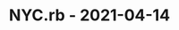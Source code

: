 ---
layout: post
title: NYC.rb - 2021-04-14
datetime: 2021-04-14 17:30:00.000000000 -04:00
name: NYC.rb
external_url: https://www.meetup.com/NYC-rb/events/sthzbsyccgbsb/
online_event: false
year_month: 2021-04
---